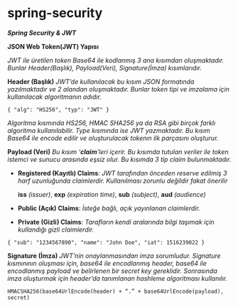 # spring-security

***Spring Security & JWT***

**JSON Web Token(JWT) Yapısı**

*JWT ile üretilen token Base64 ile kodlanmış 3 ana kısımdan oluşmaktadır. Bunlar Header(Başlık), Payload(Veri), Signature(İmza) kısımlarıdır.*

**Header (Başlık)**
*JWT’de kullanılacak bu kısım JSON formatında yazılmaktadır ve 2 alandan oluşmaktadır. Bunlar token tipi ve imzalama için kullanılacak algoritmanın adıdır.*

`{
  "alg": "HS256",
  "typ": "JWT"
}`

*Algoritma kısmında HS256, HMAC SHA256 ya da RSA gibi birçok farklı algoritma kullanılabilir. Type kısmında ise JWT yazmaktadır. Bu kısım Base64 ile encode edilir ve oluşturulacak tokenın ilk parçasını oluşturur.*

**Payload (Veri)** 
*Bu kısım ‘**claim**’leri içerir. Bu kısımda tutulan veriler ile token istemci ve sunucu arasında eşsiz olur. Bu kısımda 3 tip claim bulunmaktadır.*

- **Registered (Kayıtlı) Claims**:
*JWT tarafından önceden reserve edilmiş 3 harf uzunluğunda claimlerdir. Kullanılması zorunlu değildir fakat önerilir*

    **iss** *(issuer)*, **exp** *(expiration time)*, **sub** *(subject)*, **aud** *(audience)*
    
- **Public (Açık) Claims**: *İsteğe bağlı, açık yayınlanan claimlerdir.*

- **Private (Gizli) Claims**: *Tarafların kendi aralarında bilgi taşımak için kullandığı gizli claimlerdir.*   

`{
  "sub": "1234567890",
  "name": "John Doe",
  "iat": 1516239022
}`

**Signature (İmza)**
*JWT’nin onaylanmasından imza sorumludur. Signature kısmınının oluşması için, base64 ile encodlanmış header, base64 ile encodlanmış payload ve belirlenen bir secret key gereklidir. Sonrasında imza oluşturmak için header’da tanımlanan hashleme algoritması kullanılır.*

`HMACSHA256(base64UrlEncode(header) + “.” + base64UrlEncode(payload), secret)`
